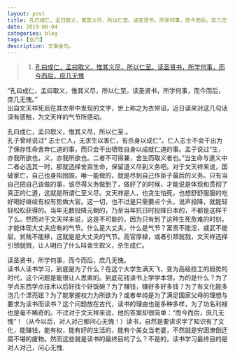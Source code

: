 ```yaml
---
layout: post
title: 孔曰成仁，孟曰取义，惟其义尽，所以仁至。读圣贤书，所学何事，而今而后，庶几无愧 
date: 2019-08-04
categories: blog
tags: [玄门]
description: 文章金句。
---
```



>1. [孔曰成仁，孟曰取义，惟其义尽，所以仁至。读圣贤书，所学何事，而今而后，庶几无愧](http://blog.sina.com.cn/s/blog_62f49fce0102wv2z.html)  


“孔曰成仁，孟曰取义，惟其义尽，所以仁至。读圣贤书，所学何事，而今而后，庶几无愧。”<br>
出自文天祥死后在其衣带中发现的文字，世上称之为衣带诏，近日读来对这几句话深有感触，为文天祥的气节所感动。


孔曰成仁，孟曰取义，惟其义尽，所以仁至.。<br>
孔子曾经说过“ 志士仁人，无求生以害仁，有杀身以成仁”。仁人志士不会干出为了保存性命舍弃仁道的事，而只会干出牺牲自身以成就仁道的事。孟子说过“生，亦我所欲也，义，亦我所欲也。二者不可得兼，舍生而取义者也。”当生命与道义中二者必选其一时，那就选择舍弃生命，保留道义尽到义务吧。对于文天祥来说，国破家亡，自己也身陷囹圄，唯一能做的，就是尽到自己作臣子最后的义务。只有当自己把自己该做的事，该尽得义务做到了，做好了的时候，才能说是体现和贯彻了真正的仁道，这就是所谓仁至义尽。文天祥是人，也贪生怕死，也想舒舒服服的吃好喝好继续有权有势做大官。这一切，也不过是只需要点个头，说声投降，就能轻轻松松获得的。当年无数投降元朝的，乃至当年抗日时投降日本的，不都是这样干了么。然而对于文天祥来说，这是不可能的，因为只有到了这种生死危难的时刻，才能体现大丈夫应有的气节。什么是大丈夫，什么是气节？富贵不能淫，威武不能屈，贫贱不能移，这就是是大丈夫的气节。高官厚禄，或者引颈就戮，文天祥选择引颈就戮，让人明白了什么叫舍生取义，杀生成仁。
　　
  
读圣贤书，所学何事，而今而后，庶几无愧。<br>
读书人读书学习，到底是为了什么？在这个大学生满天飞，变为高级技工的趋势的时代，这个问题是能很让人思索的。到底花钱读书上学学本领，为的是什么？为了学点东西学点技术以后好找个好饭碗？为了赚钱，赚好多好多钱？为了有文化能多泡几个漂亮妞？为了能掌握权力为所欲为？或者单纯是为了满足国家父母的理想与要求为读书而读书？这个问题放在古代，读书的理由也是多种多样，为了功名利禄也是毫不稀奇的。不过对于文天祥来说，他的答案却很简单：“而今而后，庶几无愧”！（从今以后，对人对己都问心无愧！）读书，自然是要讲求学了知识有了文化，能赚钱，能有权，能有好的生活的，能有个美女当老婆，不然就是穷困潦倒迂腐不堪的废物。然而这些就是读书的最终目的了么？不是的，读书学习最终目的是对人对己，问心无愧.
